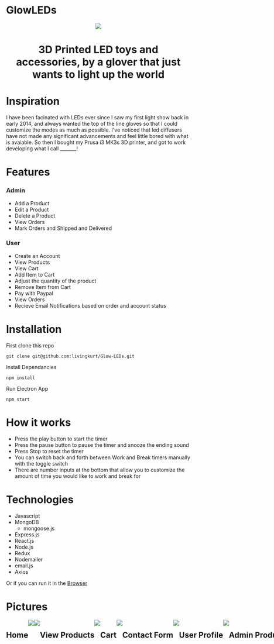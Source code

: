 # GlowLEDs

<p align="center">
  <img style="text-align: center;" src="./client/public/images/Glow_Logo.png">
  <h1 style="text-align: center;">3D Printed LED toys and accessories, by a glover that just wants to light up the world</h1>
</p>


# Inspiration

I have been facinated with LEDs ever since I saw my first light show back in early 2014, and always wanted the top of the line gloves so that I could customize the modes as much as possible. I've noticed that led diffusers have not made any significant advancements and feel little bored with what is avaiable. So then I bought my Prusa i3 MK3s 3D printer, and got to work developing what I call _______!

# Features

### Admin
- Add a Product
- Edit a Product
- Delete a Product
- View Orders
- Mark Orders and Shipped and Delivered
### User
- Create an Account
- View Products
- View Cart
- Add Item to Cart
- Adjust the quantity of the product
- Remove Item from Cart
- Pay with Paypal
- View Orders
- Recieve Email Notifications based on order and account status


# Installation

First clone this repo

```shell
git clone git@github.com:livingkurt/Glow-LEDs.git
```

Install Dependancies

```shell
npm install
```

Run Electron App

```shell
npm start
```

# How it works

- Press the play button to start the timer
- Press the pause button to pause the timer and snooze the ending sound
- Press Stop to reset the timer
- You can switch back and forth between Work and Break timers manually with the toggle switch
- There are number inputs at the bottom that allow you to customize the amount of time you would like to work and break for

# Technologies

- Javascript
- MongoDB
  - mongoose.js
- Express.js
- React.js
- Node.js
- Redux
- Nodemailer
- email.js
- Axios

Or if you can run it in the [Browser](https://livingkurt.github.io/Work-Break-Timer/)

# Pictures

<div align="center" style="display:flex; flex-wrap: wrap; width:1500px;">
  <h2>Home</h2>
  <img style="text-align: center;" src="client/public/images/readme_images/Home_Top.png">
  <img style="text-align: center;" src="client/public/images/readme_images/Home_Bottom.png">
  <h2>View Products</h2>
  <img style="text-align: center;" src="client/public/images/readme_images/Products.png">
  <h2>Cart</h2>
  <img style="text-align: center;" src="client/public/images/readme_images/Cart.png">
  <h2>Contact Form</h2>
  <img style="text-align: center;" src="client/public/images/readme_images/Contact.png">
  <h2>User Profile</h2>
  <img style="text-align: center;" src="client/public/images/readme_images/Profile.png">
  <h2>Admin Products</h2>
  <img style="text-align: center;" src="client/public/images/readme_images/Admin_Products.png">
  <h2>Admin Orders</h2>
  <img style="text-align: center;" src="client/public/images/readme_images/Admin_Orders.png">
</div>